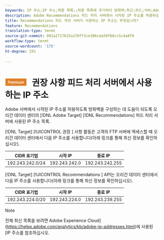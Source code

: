 ```yaml
---
keywords: IP 주소;IP 주소;허용 목록;;허용 목록에 추가하다 방화벽;최근;피드;서버;Adobe marketing cloud;recommendations
description: Adobe Recommendations 피드 처리 서버에서 시작된 IP 주소를 허용하도록 방화벽을 구성하는 데 도움이 되는 IP 주소 목록을 봅니다.
title: Recommendations 피드 처리 서버가 사용하는 IP 주소는 무엇입니까?
feature: Recommendations
translation-type: tm+mt
source-git-commit: 801a2717615a1f0ff2ce306cda59f68cc5c4a8f8
workflow-type: tm+mt
source-wordcount: '175'
ht-degree: 15%

---
```



# ![PREMIUM](/help/assets/premium.png) 권장 사항 피드 처리 서버에서 사용하는 IP 주소

Adobe 서버에서 시작된 IP 주소를 허용하도록 방화벽을 구성하는 데 도움이 되도록 오리건 데이터 센터의 [!DNL Adobe Target] [!DNL Recommendations] 피드 처리 서버에 사용된 IP 주소 목록.

[!DNL Target] [!UICONTROL 권장 ] 사항 활동은 고객의 FTP 서버에 액세스할 때 오리건 데이터 센터에서 다음 IP 주소를 사용합니다(아래 링크를 통해 최신 정보를 확인하십시오).

| CIDR 표기법 | 시작 IP | 종료 IP |
|---|---|---|
| 192.243.242.0/24 | 192.243.242.0 | 192.243.242.255 |

[!DNL Target] [!UICONTROL Recommendations ] API는 오리건 데이터 센터에서 다음 IP 주소를 사용합니다(아래 링크를 통해 최신 정보를 확인하십시오).

| CIDR 표기법 | 시작 IP | 종료 IP |
|---|---|---|
| 192.243.224.0/20 | 192.243.224.0 | 192.243.239.255 |

>[!NOTE]
>
>전체 최신 목록을 보려면 Adobe Experience Cloud](https://helpx.adobe.com/analytics/kb/adobe-ip-addresses.html)에 사용된 [IP 주소를 참조하십시오.

